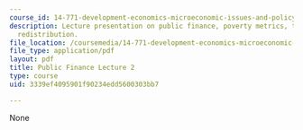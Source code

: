 ```yaml
---
course_id: 14-771-development-economics-microeconomic-issues-and-policy-models-fall-2008
description: Lecture presentation on public finance, poverty metrics, taxation, and
  redistribution.
file_location: /coursemedia/14-771-development-economics-microeconomic-issues-and-policy-models-fall-2008/3339ef4095901f90234edd5600303bb7_lec10.pdf
file_type: application/pdf
layout: pdf
title: Public Finance Lecture 2
type: course
uid: 3339ef4095901f90234edd5600303bb7

---
```

None